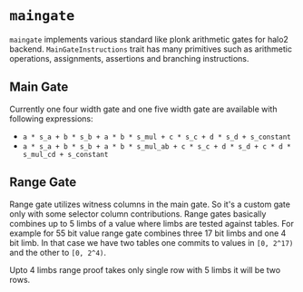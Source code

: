 
# `maingate`

`maingate` implements various standard like plonk arithmetic gates for halo2 backend. `MainGateInstructions` trait has many primitives such as arithmetic operations, assignments, assertions and branching instructions.

## Main Gate

Currently one four width gate and one five width gate are available with following expressions:

* `a * s_a + b * s_b + a * b * s_mul + c * s_c + d * s_d + s_constant`
* `a * s_a + b * s_b + a * b * s_mul_ab + c * s_c + d * s_d + c * d * s_mul_cd + s_constant`

## Range Gate

Range gate utilizes witness columns in the main gate. So it's a custom gate only with some selector column contributions. Range gates basically combines up to 5 limbs of a value where limbs are tested against tables. For example for 55 bit value range gate combines three 17 bit limbs and one 4 bit limb. In that case we have two tables one commits to values in `[0, 2^17)` and the other to `[0, 2^4)`.

Upto 4 limbs range proof takes only single row with 5 limbs it will be two rows.
